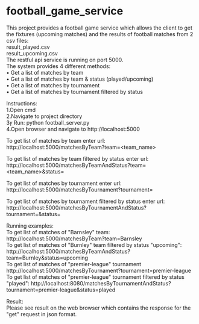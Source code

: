 # football_game_service


This project provides a football game service which allows the client to get the fixtures (upcoming matches) and the results of football matches from 2 csv files:</br>
result_played.csv </br>
result_upcoming.csv </br>
The restful api service is running on port 5000. </br>
The system provides 4 different methods: </br>
• Get a list of matches by team </br>
• Get a list of matches by team & status (played/upcoming) </br>
• Get a list of matches by tournament </br>
• Get a list of matches by tournament filtered by status </br>


Instructions: </br>
1.Open cmd </br>
2.Navigate to project directory </br>
3ץ Run: python football_server.py </br>
4.Open browser and navigate to http://localhost:5000 </br> 


To get list of matches by team enter url: http://localhost:5000/matchesByTeam?team=<team_name> </br> 

To get list of matches by team filtered by status enter url: http://localhost:5000/matchesByTeamAndStatus?team=<team_name>&status=<status> </br>

To get list of matches by tournament enter url: http://localhost:5000/matchesByTournament?tournament=<tournament>  </br>

To get list of matches by tournament filtered by status enter url: http://localhost:5000/matchesByTournamentAndStatus?tournament=<tournament>&status=<status> </br>


Running examples: </br>
To get list of matches of "Barnsley" team: http://localhost:5000/matchesByTeam?team=Barnsley </br>
To get list of matches of "Burnley" team filtered by status "upcoming": http://localhost:5000/matchesByTeamAndStatus?team=Burnley&status=upcoming </br>
To get list of matches of "premier-league" tournament http://localhost:5000/matchesByTournament?tournament=premier-league </br>
To get list of matches of "premier-league" tournament filtered by status "played": http://localhost:8080/matchesByTournamentAndStatus?tournament=premier-league&status=played </br>


Result: </br>
Please see result on the web browser which contains the response for the "get" request in json format. </br>

